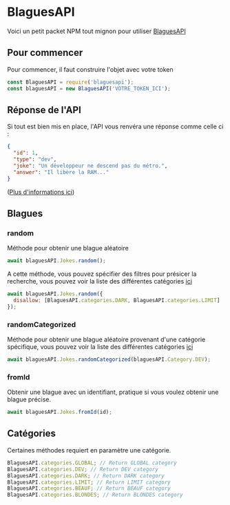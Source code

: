 # BlaguesAPI

Voici un petit packet NPM tout mignon pour utiliser
[BlaguesAPI](https://www.blagues-api.fr)

## Pour commencer

Pour commencer, il faut construire l'objet avec votre token

```js
const BlaguesAPI = require('blaguesapi');
const blaguesAPI = new BlaguesAPI('VOTRE_TOKEN_ICI');
```

## Réponse de l'API

Si tout est bien mis en place, l'API vous renvéra une réponse comme celle ci :

```json
{
  "id": 1,
  "type": "dev",
  "joke": "Un développeur ne descend pas du métro.",
  "answer": "Il libère la RAM..."
}
```

([Plus d'informations ici](https://www.blagues-api.fr/))

## Blagues

### random

Méthode pour obtenir une blague aléatoire

```js
await blaguesAPI.Jokes.random();
```

A cette méthode, vous pouvez spécifier des filtres pour présicer la recherche,
vous pouvez voir la liste des différentes catégories [ici](#catégories)

```js
await blaguesAPI.Jokes.random({
  disallow: [BlaguesAPI.categories.DARK, BlaguesAPI.categories.LIMIT]
});
```

### randomCategorized

Méthode pour obtenir une blague aléatoire provenant d'une catégorie spécifique,
vous pouvez voir la liste des différentes catégories [ici](#catégories)

```js
await blaguesAPI.Jokes.randomCategorized(blaguesAPI.Category.DEV);
```

### fromId

Obtenir une blague avec un identifiant, pratique si vous voulez obtenir une
blague précise.

```js
await blaguesAPI.Jokes.fromId(id);
```

## Catégories

Certaines méthodes requiert en paramètre une catégorie.

```js
BlaguesAPI.categories.GLOBAL; // Return GLOBAL category
BlaguesAPI.categories.DEV; // Return DEV category
BlaguesAPI.categories.DARK; // Return DARK category
BlaguesAPI.categories.LIMIT; // Return LIMIT category
BlaguesAPI.categories.BEAUF; // Return BEAUF category
BlaguesAPI.categories.BLONDES; // Return BLONDES category
```
